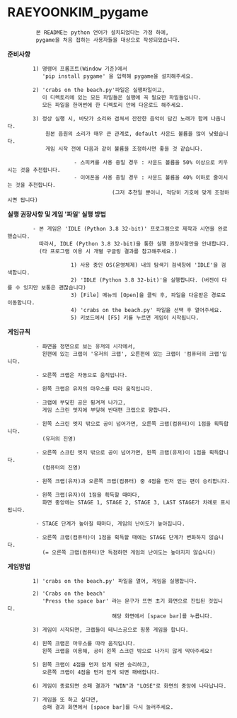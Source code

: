 # RAEYOONKIM_pygame

             본 README는 python 언어가 설치되었다는 가정 하에,
             pygame을 처음 접하는 사용자들을 대상으로 작성되었습니다.


**준비사항**

            1) 명령어 프롬프트(Window 기준)에서 
               'pip install pygame' 을 입력해 pygame을 설치해주세요.

            2) 'crabs on the beach.py'파일은 실행파일이고, 
               이 디렉토리에 있는 모든 파일들은 실행에 꼭 필요한 파일들입니다.
               모든 파일을 한꺼번에 한 디렉토리 안에 다운로드 해주세요.

            3) 정상 실행 시, 바닷가 소리와 겹쳐서 잔잔한 음악이 담긴 노래가 함께 나옵니다.
                원본 음원의 소리가 매우 큰 관계로, default 사운드 볼륨을 많이 낮췄습니다.
                게임 시작 전에 다음과 같이 볼륨을 조정하시면 좋을 것 같습니다.
                
                         - 스피커를 사용 중일 경우 : 사운드 볼륨을 50% 이상으로 키우시는 것을 추천합니다.
                         - 이어폰을 사용 중일 경우 : 사운드 볼륨을 40% 이하로 줄이시는 것을 추천합니다.
                                     (그저 추천일 뿐이니, 적당히 기호에 맞게 조정하시면 됩니다)

**실행 권장사항 및 게임 '파일' 실행 방법**
          
            - 본 게임은 'IDLE (Python 3.8 32-bit)' 프로그램으로 제작과 시연을 완료했습니다.
              따라서, IDLE (Python 3.8 32-bit)을 통한 실행 권장사항만을 안내합니다.             
              (타 프로그램 이용 시 개별 구글링 결과를 참고해주세요.)
                            
                        1) 사용 중인 OS(운영체제) 내의 탐색기 검색창에 'IDLE'을 검색합니다.
                        2) 'IDLE (Python 3.8 32-bit)'을 실행합니다. (버전이 다를 수 있지만 보통은 괜찮습니다)
                        3) [File] 메뉴의 [Open]을 클릭 후, 파일을 다운받은 경로로 이동합니다.
                        4) 'crabs on the beach.py' 파일을 선택 후 열어주세요.
                        5) 키보드에서 [F5] 키를 누르면 게임이 시작됩니다.


**게임규칙**

             - 화면을 정면으로 보는 유저의 시각에서,
               왼편에 있는 크랩이 '유저의 크랩', 오른편에 있는 크랩이 '컴퓨터의 크랩'입니다.

             - 오른쪽 크랩은 자동으로 움직입니다.
             
             - 왼쪽 크랩은 유저의 마우스를 따라 움직입니다.
             
             - 크랩에 부딪힌 공은 튕겨져 나가고,
               게임 스크린 엣지에 부딪혀 반대편 크랩으로 향합니다.

             - 왼쪽 스크린 엣지 밖으로 공이 넘어가면, 오른쪽 크랩(컴퓨터)이 1점을 획득합니다.
               (유저의 진영)

             - 오른쪽 스크린 엣지 밖으로 공이 넘어가면, 왼쪽 크랩(유저)이 1점을 획득합니다.
               (컴퓨터의 진영)
            
             - 왼쪽 크랩(유저)과 오른쪽 크랩(컴퓨터) 중 4점을 먼저 얻는 편이 승리합니다.
             
             - 왼쪽 크랩(유저)이 1점을 획득할 때마다, 
               화면 중앙에는 STAGE 1, STAGE 2, STAGE 3, LAST STAGE가 차례로 표시됩니다.
               
             - STAGE 단계가 높아질 때마다, 게임의 난이도가 높아집니다.
               
             - 오른쪽 크랩(컴퓨터)이 1점을 획득할 때에는 STAGE 단계가 변화하지 않습니다.
               (= 오른쪽 크랩(컴퓨터)만 득점하면 게임의 난이도는 높아지지 않습니다)
               
                  
**게임방법**

            1) 'crabs on the beach.py' 파일을 열어, 게임을 실행합니다.

            2) 'Crabs on the beach'
               'Press the space bar' 라는 문구가 뜨면 초기 화면으로 진입된 것입니다.
                                     해당 화면에서 [space bar]를 누릅니다.

            3) 게임이 시작되면, 크랩들이 테니스공으로 핑퐁 게임을 합니다.

            4) 왼쪽 크랩은 마우스를 따라 움직입니다.
               왼쪽 크랩을 이용해, 공이 왼쪽 스크린 밖으로 나가지 않게 막아주세요!

            5) 왼쪽 크랩이 4점을 먼저 얻게 되면 승리하고,
               오른쪽 크랩이 4점을 먼저 얻게 되면 패배합니다.

            6) 게임이 종료되면 승패 결과가 "WIN"과 "LOSE"로 화면의 중앙에 나타납니다.

            7) 게임을 또 하고 싶다면, 
               승패 결과 화면에서 [space bar]를 다시 눌러주세요.
